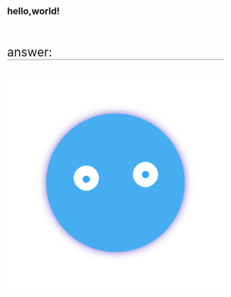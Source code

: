 ## hello,world!

<br><br><div style='font-size:2em;border-bottom:1px solid #888888'>answer:</div><br><br>![image](./upload/refh9ztbynpos17jd5c8.png)